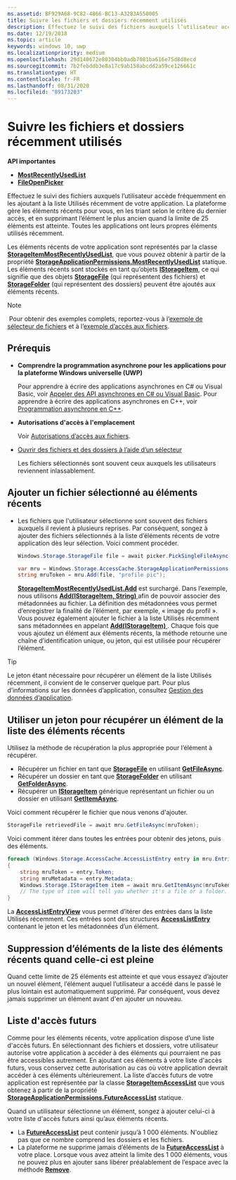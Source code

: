 ```yaml
---
ms.assetid: BF929A68-9C82-4866-BC13-A32B3A550005
title: Suivre les fichiers et dossiers récemment utilisés
description: Effectuez le suivi des fichiers auxquels l’utilisateur accède fréquemment en les ajoutant à la liste Utilisés récemment de votre application.
ms.date: 12/19/2018
ms.topic: article
keywords: windows 10, uwp
ms.localizationpriority: medium
ms.openlocfilehash: 29d140672e80304bb0adb7081ba616e75d8d8ecd
ms.sourcegitcommit: 7b2febddb3e8a17c9ab158abcdd2a59ce126661c
ms.translationtype: HT
ms.contentlocale: fr-FR
ms.lasthandoff: 08/31/2020
ms.locfileid: "89173203"
---
```

# <a name="track-recently-used-files-and-folders"></a>Suivre les fichiers et dossiers récemment utilisés

**API importantes**

- [**MostRecentlyUsedList**](/uwp/api/windows.storage.accesscache.storageapplicationpermissions.mostrecentlyusedlist)
- [**FileOpenPicker**](/uwp/schemas/appxpackage/appxmanifestschema/element-fileopenpicker)

Effectuez le suivi des fichiers auxquels l’utilisateur accède fréquemment en les ajoutant à la liste Utilisés récemment de votre application. La plateforme gère les éléments récents pour vous, en les triant selon le critère du dernier accès, et en supprimant l’élément le plus ancien quand la limite de 25 éléments est atteinte. Toutes les applications ont leurs propres éléments utilisés récemment.

Les éléments récents de votre application sont représentés par la classe [**StorageItemMostRecentlyUsedList**](/uwp/api/Windows.Storage.AccessCache.StorageItemMostRecentlyUsedList), que vous pouvez obtenir à partir de la propriété [**StorageApplicationPermissions.MostRecentlyUsedList**](/uwp/api/windows.storage.accesscache.storageapplicationpermissions.mostrecentlyusedlist) statique. Les éléments récents sont stockés en tant qu’objets [**IStorageItem**](/uwp/api/Windows.Storage.IStorageItem), ce qui signifie que des objets [**StorageFile**](/uwp/api/Windows.Storage.StorageFile) (qui représentent des fichiers) et [**StorageFolder**](/uwp/api/Windows.Storage.StorageFolder) (qui représentent des dossiers) peuvent être ajoutés aux éléments récents.

> [!NOTE]
> Pour obtenir des exemples complets, reportez-vous à l’[exemple de sélecteur de fichiers](https://github.com/Microsoft/Windows-universal-samples/tree/master/Samples/FilePicker) et à l’[exemple d’accès aux fichiers](https://github.com/Microsoft/Windows-universal-samples/tree/master/Samples/FileAccess).

## <a name="prerequisites"></a>Prérequis

-   **Comprendre la programmation asynchrone pour les applications pour la plateforme Windows universelle (UWP)**

    Pour apprendre à écrire des applications asynchrones en C# ou Visual Basic, voir [Appeler des API asynchrones en C# ou Visual Basic](../threading-async/call-asynchronous-apis-in-csharp-or-visual-basic.md). Pour apprendre à écrire des applications asynchrones en C++, voir [Programmation asynchrone en C++](../threading-async/asynchronous-programming-in-cpp-universal-windows-platform-apps.md).

-   **Autorisations d'accès à l'emplacement**

    Voir [Autorisations d’accès aux fichiers](file-access-permissions.md).

-   [Ouvrir des fichiers et des dossiers à l’aide d’un sélecteur](quickstart-using-file-and-folder-pickers.md)

    Les fichiers sélectionnés sont souvent ceux auxquels les utilisateurs reviennent inlassablement.

 ## <a name="add-a-picked-file-to-the-mru"></a>Ajouter un fichier sélectionné au éléments récents

-   Les fichiers que l'utilisateur sélectionne sont souvent des fichiers auxquels il revient à plusieurs reprises. Par conséquent, songez à ajouter des fichiers sélectionnés à la liste d’éléments récents de votre application dès leur sélection. Voici comment procéder.

    ```cs
    Windows.Storage.StorageFile file = await picker.PickSingleFileAsync();

    var mru = Windows.Storage.AccessCache.StorageApplicationPermissions.MostRecentlyUsedList;
    string mruToken = mru.Add(file, "profile pic");
    ```

    [**StorageItemMostRecentlyUsedList.Add**](/uwp/api/windows.storage.accesscache.storageitemmostrecentlyusedlist.add) est surchargé. Dans l’exemple, nous utilisons [**Add(IStorageItem, String)** ](/uwp/api/windows.storage.accesscache.storageitemmostrecentlyusedlist.add) afin de pouvoir associer des métadonnées au fichier. La définition des métadonnées vous permet d’enregistrer la finalité de l’élément, par exemple, « image du profil ». Vous pouvez également ajouter le fichier à la liste Utilisés récemment sans métadonnées en appelant [**Add(IStorageItem)** ](/uwp/api/windows.storage.accesscache.storageitemmostrecentlyusedlist.add). Chaque fois que vous ajoutez un élément aux éléments récents, la méthode retourne une chaîne d’identification unique, ou jeton, qui est utilisée pour récupérer l’élément.

> [!TIP]
> Le jeton étant nécessaire pour récupérer un élément de la liste Utilisés récemment, il convient de le conserver quelque part. Pour plus d’informations sur les données d’application, consultez [Gestion des données d’application](/previous-versions/windows/apps/hh465109(v=win.10)).

## <a name="use-a-token-to-retrieve-an-item-from-the-mru"></a>Utiliser un jeton pour récupérer un élément de la liste des éléments récents

Utilisez la méthode de récupération la plus appropriée pour l’élément à récupérer.

-   Récupérer un fichier en tant que [**StorageFile**](/uwp/api/Windows.Storage.StorageFile) en utilisant [**GetFileAsync**](/uwp/api/windows.storage.accesscache.storageitemmostrecentlyusedlist.getfileasync).
-   Récupérer un dossier en tant que [**StorageFolder**](/uwp/api/Windows.Storage.StorageFolder) en utilisant [**GetFolderAsync**](/uwp/api/windows.storage.accesscache.storageitemmostrecentlyusedlist.getfolderasync).
-   Récupérer un [**IStorageItem**](/uwp/api/Windows.Storage.IStorageItem) générique représentant un fichier ou un dossier en utilisant [**GetItemAsync**](/uwp/api/windows.storage.accesscache.storageitemmostrecentlyusedlist.getitemasync).

Voici comment récupérer le fichier que nous venons d'ajouter.

```cs
StorageFile retrievedFile = await mru.GetFileAsync(mruToken);
```

Voici comment itérer dans toutes les entrées pour obtenir des jetons, puis des éléments.

```cs
foreach (Windows.Storage.AccessCache.AccessListEntry entry in mru.Entries)
{
    string mruToken = entry.Token;
    string mruMetadata = entry.Metadata;
    Windows.Storage.IStorageItem item = await mru.GetItemAsync(mruToken);
    // The type of item will tell you whether it's a file or a folder.
}
```

La [**AccessListEntryView**](/uwp/api/Windows.Storage.AccessCache.AccessListEntryView) vous permet d’itérer des entrées dans la liste Utilisés récemment. Ces entrées sont des structures [**AccessListEntry**](/uwp/api/Windows.Storage.AccessCache.AccessListEntry) contenant le jeton et les métadonnées d’un élément.

## <a name="removing-items-from-the-mru-when-its-full"></a>Suppression d’éléments de la liste des éléments récents quand celle-ci est pleine

Quand cette limite de 25 éléments est atteinte et que vous essayez d’ajouter un nouvel élément, l’élément auquel l’utilisateur a accédé dans le passé le plus lointain est automatiquement supprimé. Par conséquent, vous devez jamais supprimer un élément avant d'en ajouter un nouveau.

## <a name="future-access-list"></a>Liste d'accès futurs

Comme pour les éléments récents, votre application dispose d’une liste d'accès futurs. En sélectionnant des fichiers et dossiers, votre utilisateur autorise votre application à accéder à des éléments qui pourraient ne pas être accessibles autrement. En ajoutant ces éléments à votre liste d'accès futurs, vous conservez cette autorisation au cas où votre application devrait accéder à ces éléments ultérieurement. La liste d’accès futurs de votre application est représentée par la classe [**StorageItemAccessList**](/uwp/api/Windows.Storage.AccessCache.StorageItemAccessList) que vous obtenez à partir de la propriété [**StorageApplicationPermissions.FutureAccessList**](/uwp/api/windows.storage.accesscache.storageapplicationpermissions.futureaccesslist) statique.

Quand un utilisateur sélectionne un élément, songez à ajouter celui-ci à votre liste d'accès futurs ainsi qu’aux éléments récents.

-   La [**FutureAccessList**](/uwp/api/windows.storage.accesscache.storageapplicationpermissions.futureaccesslist) peut contenir jusqu’à 1 000 éléments. N'oubliez pas que ce nombre comprend les dossiers et les fichiers.
-   La plateforme ne supprime jamais d’éléments de la [**FutureAccessList**](/uwp/api/windows.storage.accesscache.storageapplicationpermissions.futureaccesslist) à votre place. Lorsque vous avez atteint la limite des 1 000 éléments, vous ne pouvez plus en ajouter sans libérer préalablement de l’espace avec la méthode [**Remove**](/uwp/api/windows.storage.accesscache.storageitemmostrecentlyusedlist.remove).